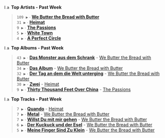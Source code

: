<!--START_LASTFM_ARTISTS:{"period": "7day", "rows": 5}-->
<a href="https://last.fm" target="_blank"><img src="https://user-images.githubusercontent.com/17434202/215290617-e793598d-d7c9-428f-9975-156db1ba89cc.svg" alt="Last.fm Logo" width="18" height="13"/></a> **Top Artists - Past Week**

> `109 ▶️` ∙ **[We Butter the Bread with Butter](https://www.last.fm/music/We+Butter+the+Bread+with+Butter)**<br/>
> `31 ▶️` ∙ **[Heimat](https://www.last.fm/music/Heimat)**<br/>
> `9 ▶️` ∙ **[The Passions](https://www.last.fm/music/The+Passions)**<br/>
> `5 ▶️` ∙ **[White Town](https://www.last.fm/music/White+Town)**<br/>
> `4 ▶️` ∙ **[A Perfect Circle](https://www.last.fm/music/A+Perfect+Circle)**<br/>
<!--END_LASTFM_ARTISTS-->

<!--START_LASTFM_ALBUMS:{"period": "7day", "rows": 5}-->
<a href="https://last.fm" target="_blank"><img src="https://user-images.githubusercontent.com/17434202/215290617-e793598d-d7c9-428f-9975-156db1ba89cc.svg" alt="Last.fm Logo" width="18" height="13"/></a> **Top Albums - Past Week**

> `43 ▶️` ∙ **[Das Monster aus dem Schrank](https://www.last.fm/music/We+Butter+the+Bread+with+Butter/Das+Monster+aus+dem+Schrank)** - [We Butter the Bread with Butter](https://www.last.fm/music/We+Butter+the+Bread+with+Butter)<br/>
> `34 ▶️` ∙ **[Das Album](https://www.last.fm/music/We+Butter+the+Bread+with+Butter/Das+Album)** - [We Butter the Bread with Butter](https://www.last.fm/music/We+Butter+the+Bread+with+Butter)<br/>
> `32 ▶️` ∙ **[Der Tag an dem die Welt unterging](https://www.last.fm/music/We+Butter+the+Bread+with+Butter/Der+Tag+an+dem+die+Welt+unterging)** - [We Butter the Bread with Butter](https://www.last.fm/music/We+Butter+the+Bread+with+Butter)<br/>
> `30 ▶️` ∙ **[Zwei](https://www.last.fm/music/Heimat/Zwei)** - [Heimat](https://www.last.fm/music/Heimat)<br/>
> `9 ▶️` ∙ **[Thirty Thousand Feet Over China](https://www.last.fm/music/The+Passions/Thirty+Thousand+Feet+Over+China)** - [The Passions](https://www.last.fm/music/The+Passions)<br/>
<!--END_LASTFM_ALBUMS-->

<!--START_LASTFM_TRACKS:{"period": "7day", "rows": 5}-->
<a href="https://last.fm" target="_blank"><img src="https://user-images.githubusercontent.com/17434202/215290617-e793598d-d7c9-428f-9975-156db1ba89cc.svg" alt="Last.fm Logo" width="18" height="13"/></a> **Top Tracks - Past Week**

> `7 ▶️` ∙ **[Quando](https://www.last.fm/music/Heimat/_/Quando)** - [Heimat](https://www.last.fm/music/Heimat)<br/>
> `7 ▶️` ∙ **[Metal](https://www.last.fm/music/We+Butter+the+Bread+with+Butter/_/Metal)** - [We Butter the Bread with Butter](https://www.last.fm/music/We+Butter+the+Bread+with+Butter)<br/>
> `7 ▶️` ∙ **[Willst Du mit mir gehen](https://www.last.fm/music/We+Butter+the+Bread+with+Butter/_/Willst+Du+mit+mir+gehen)** - [We Butter the Bread with Butter](https://www.last.fm/music/We+Butter+the+Bread+with+Butter)<br/>
> `6 ▶️` ∙ **[Der Kuckuck und der Esel](https://www.last.fm/music/We+Butter+the+Bread+with+Butter/_/Der+Kuckuck+und+der+Esel)** - [We Butter the Bread with Butter](https://www.last.fm/music/We+Butter+the+Bread+with+Butter)<br/>
> `5 ▶️` ∙ **[Meine Finger Sind Zu Klein](https://www.last.fm/music/We+Butter+the+Bread+with+Butter/_/Meine+Finger+Sind+Zu+Klein)** - [We Butter the Bread with Butter](https://www.last.fm/music/We+Butter+the+Bread+with+Butter)<br/>
<!--END_LASTFM_TRACKS-->